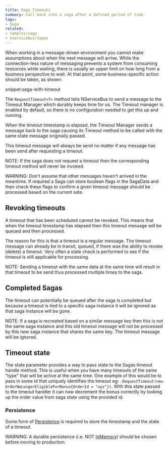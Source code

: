 ```yaml
---
title: Saga Timeouts
summary: Call back into a saga after a defined period of time.
tags:
- Saga
related:
- samples/saga
- nservicebus/sagas
---
```


When working in a message-driven environment you cannot make assumptions about when the next message will arrive. While the connection-less nature of messaging prevents a system from consuming resources while waiting, there is usually an upper limit on how long from a business perspective to wait. At that point, some business-specific action should be taken, as shown:

snippet:saga-with-timeout

The `RequestTimeout<T>` method tells NServiceBus to send a message to the Timeout Manager which durably keeps time for us. The Timeout manager is enabled by default, so there is no configuration needed to get this up and running.

When the timeout timestamp is elapsed, the Timeout Manager sends a message back to the saga causing its Timeout method to be called with the same state message originally passed.

This timeout message will always be send no matter if any message has been send after requesting a timeout.

NOTE: If the saga does not request a timeout then the corresponding timeout method will never be invoked. 

WARNING: Don't assume that other messages haven't arrived in the meantime. If required a Saga can store boolean flags in the SagaData and then check these flags to confirm a given timeout message should be processed based on the current sate.


## Revoking timeouts

A timeout that has been scheduled cannot be revoked. This means that when the timeout timestamp has elapsed then this timeout message will be queued and then processed.

The reason for this is that a timeout is a regular message. The timeout message can already be in transit, queued, if there was the ability to revoke (delete) a timeout. Very often a state check is performed to see if the timeout is still applicable for processing.

NOTE: Sending a timeout with the same data at the same time will result in that timeout to be send thus processed multiple times to the saga.


## Completed Sagas

The timeout can potentially be queued after the saga is completed but because a timeout is tied to a specific saga instance it will be ignored as that saga instance will be gone.

NOTE: If a saga is recreated based on a similar message key then this is not the same saga instance and this old timeout message will not be processed by this new saga instance that shares the same key. The timeout message will be ignored.


## Timeout state

The state parameter provides a way to pass state to the Sagas timeout handle method. This is useful when you have many timeouts of the same "type" that will be active at the same time. One example of this would be to pass in some id that uniquely identifies the timeout eg: `.RequestTimeout(new OrderNoLongerEligibleForBonus{OrderId = "xyz"})`. With this state passed to the timeout handler it can now decrement the bonus correctly by looking up the order value from saga state using the provided id.


### Persistence

Some form of [Persistence](/nservicebus/persistence/) is required to store the timestamp and the state of a timeout. 

WARNING: A durable persistence (i.e. NOT [InMemory](/nservicebus/persistence/in-memory.md)) should be chosen before moving to production. 
